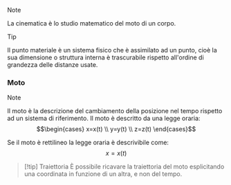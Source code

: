 >[!note]
>La cinematica è lo studio matematico del moto di un corpo.

>[!tip]
>Il punto materiale è un sistema fisico che è assimilato ad un punto, cioè la sua dimensione o struttura interna è trascurabile rispetto all'ordine di grandezza delle distanze usate.

### Moto
>[!note]
>Il moto è la descrizione del cambiamento della posizione nel tempo rispetto ad un sistema di riferimento. Il moto è descritto da una legge oraria: $$\begin{cases}
x=x(t) \\
y=y(t) \\
z=z(t)
\end{cases}$$

Se il moto è rettilineo la legge oraria è descrivibile come: $$x=x(t)$$
>[!tip] Traiettoria
>È possibile ricavare la traiettoria del moto esplicitando una coordinata in funzione di un altra, e non del tempo.

